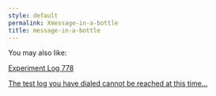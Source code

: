 ```yaml
---
style: default
permalink: Xmessage-in-a-bottle
title: message-in-a-bottle
---
```

You may also like:

[Experiment Log 778](http://scp-wiki.net/experiment-log-778)

[The test log you have dialed cannot be reached at this time...](http://scp-wiki.net/test-log-scp-926-1)
